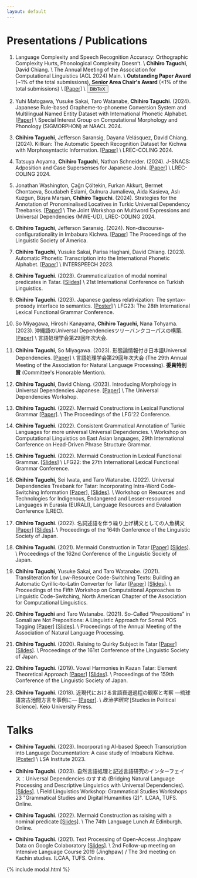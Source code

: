 ```yaml
---
layout: default
---
```


# Presentations / Publications
1. Language Complexity and Speech Recognition Accuracy: Orthographic Complexity Hurts, Phonological Complexity Doesn’t. \\
**Chihiro Taguchi**, David Chiang. \\
The Annual Meeting of the Association for Computational Linguistics (ACL 2024) Main. \\
**Outstanding Paper Award** (~1% of the total submissions), **Senior Area Chair's Award** (<1% of the total submissions) \\
[[Paper]](https://arxiv.org/abs/2406.09202) \\
<button class="bibtex-button" onclick="showBibtex('taguchi-chiang-2024-language')">BibTeX</button>

1. Yuhi Matogawa, Yusuke Sakai, Taro Watanabe, **Chihiro Taguchi**.
(2024).
Japanese Rule-based Grapheme-to-phoneme Conversion System and Multilingual Named Entity Dataset with International Phonetic Alphabet.
[[Paper]](https://aclanthology.org/2024.sigmorphon-1.9) \\
Special Interest Group on Computational Morphology and Phonology (SIGMORPHON) at NAACL 2024.

1. **Chihiro Taguchi**, Jefferson Saransig, Dayana Velásquez, David Chiang.
(2024).
Killkan: The Automatic Speech Recognition Dataset for Kichwa with Morphosyntactic Information.
[[Paper]](https://aclanthology.org/2024.lrec-main.852) \\
LREC-COLING 2024.

1. Tatsuya Aoyama, **Chihiro Taguchi**, Nathan Schneider.
(2024).
J-SNACS: Adposition and Case Supersenses for Japanese Joshi.
[[Paper]](https://aclanthology.org/2024.lrec-main.839) \\
LREC-COLING 2024.

1. Jonathan Washington, Çağrı Çöltekin, Furkan Akkurt, Bermet Chontaeva, Soudabeh Eslami, Gulnura Jumalieva, Aida Kasieva, Aslı Kuzgun, Büşra Marşan, **Chihiro Taguchi**.
(2024).
Strategies for the Annotation of Pronominalised Locatives in Turkic Universal Dependency Treebanks.
[[Paper]](https://aclanthology.org/2024.mwe-1.25) \\
The Joint Workshop on Multiword Expressions and Universal Dependencies (MWE-UD), LREC-COLING 2024.

1. **Chihiro Taguchi**, Jefferson Saransig.
(2024).
Non-discourse-configurationality in Imbabura Kichwa.
[[Paper]](https://journals.linguisticsociety.org/proceedings/index.php/PLSA/article/view/5687)
The Proceedings of the Linguistic Society of America.

1. **Chihiro Taguchi**, Yusuke Sakai, Parisa Haghani, David Chiang.
(2023).
Automatic Phonetic Transcription into the International Phonetic Alphabet. [[Paper]](https://arxiv.org/abs/2308.03917) \\
INTERSPEECH 2023.

1. **Chihiro Taguchi**. (2023). Grammaticalization of modal nominal predicates in Tatar. [[Slides]](./assets/pdf/ICTL_Tatar_modal_nominal_predicate.pdf) \\
21st International Conference on Turkish Linguistics.

1. **Chihiro Taguchi**. (2023). Japanese gapless relativization: The syntax–prosody interface to semantics. [[Poster]](./assets/pdf/LFG23_Poster.pdf) \\
LFG23: The 28th International Lexical Functional Grammar Conference.

1. So Miyagawa, Hiroshi Kanayama, **Chihiro Taguchi**, Nana Tohyama. (2023). 沖縄語のUniversal Dependenciesツリーバンクコーパスの構築. [[Paper]](https://www.anlp.jp/proceedings/annual_meeting/2023/pdf_dir/P3-8.pdf) \\
言語処理学会第29回年次大会.

1. **Chihiro Taguchi**, So Miyagawa. (2023). 形態論情報付き日本語Universal Dependencies. [[Paper]](https://www.anlp.jp/proceedings/annual_meeting/2023/pdf_dir/P3-6.pdf) \\
言語処理学会第29回年次大会 (The 29th Annual Meeting of the Association for Natural Language Processing).
**委員特別賞** (Committee's Honorable Mention).

1. **Chihiro Taguchi**, David Chiang. (2023). Introducing Morphology in Universal Dependencies Japanese. [[Paper]](https://aclanthology.org/2023.udw-1.8/) \\
The Universal Dependencies Workshop.

1. **Chihiro Taguchi**. (2022). Mermaid Constructions in Lexical Functional Grammar [[Paper]](https://ojs.ub.uni-konstanz.de/lfg/index.php/main/article/view/19). \\
The Proceedings of the LFG'22 Conference.

1. **Chihiro Taguchi**. (2022). Consistent Grammatical Annotation of Turkic Languages for more universal Universal Dependencies. \\
Workshop on Computational Linguistics on East Asian languages, 29th International Conference on Head-Driven Phrase Structure Grammar.

1. **Chihiro Taguchi**. (2022). Mermaid Construction in Lexical Functional Grammar. [[Slides]](./assets/pdf/LFG2022_handout_final_Taguchi.pdf) \\
LFG22: the 27th International Lexical Functional Grammar Conference.

1. **Chihiro Taguchi**, Sei Iwata, and Taro Watanabe. (2022). Universal Dependencies Treebank for Tatar: Incorporating Intra-Word
Code-Switching Information [[Paper]](./assets/pdf/LREC2022.pdf), [[Slides]](./assets/pdf/20_EURALI_2022.pdf). \\
Workshop on Resources and Technologies for Indigenous, Endangered and Lesser-resourced Languages in Eurasia (EURALI), Language Resources and Evaluation Conference (LREC).

1. **Chihiro Taguchi**. (2022). 名詞述語を伴う繰り上げ構文としての人魚構文 [[Paper]](./assets/pdf/LSJ164_Paper.pdf) [[Slides]](./assets/pdf/LSJ164_Slides_final.pdf). \\
Proceedings of the 164th Conference of the Linguistic Society of Japan.

1. **Chihiro Taguchi**. (2021). Mermaid Construction in Tatar [[Paper]](./assets/pdf/LSJ162_Paper.pdf) [[Slides]](./assets/pdf/LSJ162_Slides.pdf). \\
Proceedings of the 162nd Conference of the Linguistic Society of Japan.

1. **Chihiro Taguchi**, Yusuke Sakai, and Taro Watanabe. (2021). Transliteration for Low-Resource Code-Switching Texts: Building an Automatic Cyrillic-to-Latin Converter for Tatar [[Paper]](./assets/pdf/CALCS_CR.pdf) [[Slides]](./assets/pdf/CALCS_Slides.pdf). \\
Proceedings of the Fifth Workshop on Computational Approaches to Linguistic Code-Switching, North American Chapter of the Association for Computational Linguistics.

1. **Chihiro Taguchi** and Taro Watanabe. (2021). So-Called “Prepositions” in Somali are Not Prepositions: A Linguistic Approach for Somali POS Tagging [[Paper]](./pdf/ANLP2021final.pdf) [[Slides]](./assets/pdf/ANLP2021_Slides.pdf). \\
Proceedings of the Annual Meeting of the Association of Natural Language Processing.

1. **Chihiro Taguchi**. (2020). Raising to Quirky Subject in Tatar [[Paper]](./assets/pdf/A-2_161.pdf) [[Slides]](./assets/pdf/LSJ161_Slides.pdf). \\
Proceedings of the 161st Conference of the Linguistic Society of Japan.

1. **Chihiro Taguchi**. (2019). Vowel Harmonies in Kazan Tatar: Element Theoretical Approach [[Paper]](./assets/pdf/C-7_159.pdf) [[Slides]](./assets/pdf/LSJ159_Slides.pdf). \\
Proceedings of the 159th Conference of the Linguistic Society of Japan.

1. **Chihiro Taguchi**. (2018). 近現代における言語衰退過程の観察と考察 —琉球語宮古池間方言を事例に— [[Paper]](./assets/pdf/Seijigakukenkyu_Miyako.pdf). \\
*政治学研究* [Studies in Political Science]. Keio University Press.

# Talks
- **Chihiro Taguchi**. (2023). Incorporating AI-based Speech Transcription into Language Documentation: A case study of Imbabura Kichwa. [[Poster]](./assets/pdf/LSA_Institute2023_poster.pdf) \\
LSA Institute 2023.

- **Chihiro Taguchi**. (2023). 自然言語処理と記述言語研究のインターフェイス：Universal Dependencies のすすめ (Bridging Natural Language Processing and Descriptive Linguistics with Universal Dependencies). [[Slides]](./assets/pdf/UD_langdoc.pdf). \\
Field Linguistics Workshop: Grammatical Studies Workshops 23 "Grammatical Studies and Digital Humanities (2)". ILCAA, TUFS. Online. 

- **Chihiro Taguchi**. (2022). Mermaid Construction as raising with a nominal predicate [[Slides]](./assets/pdf/Edinburgh_Language_Lunch_Taguchi.pdf). \\
The 74th Language Lunch At Edinburgh. Online.

- **Chihiro Taguchi**. (2021). Text Processing of Open-Access Jinghpaw Data on Google Colaboratory [[Slides]](./assets/pdf/Jinghpaw_followup_Taguchi.pdf). \\
2nd Follow-up meeting on Intensive Language Course 2019 (Jinghpaw) / The 3rd meeting on Kachin studies. ILCAA, TUFS. Online.

<!-- Include the modal structure from _includes/modal.html -->
{% include modal.html %}

<!-- Link the external CSS file -->
<link rel="stylesheet" type="text/css" href="assets/css/styles.css">

<!-- Link the external JavaScript file -->
<script src="assets/js/scripts.js"></script>